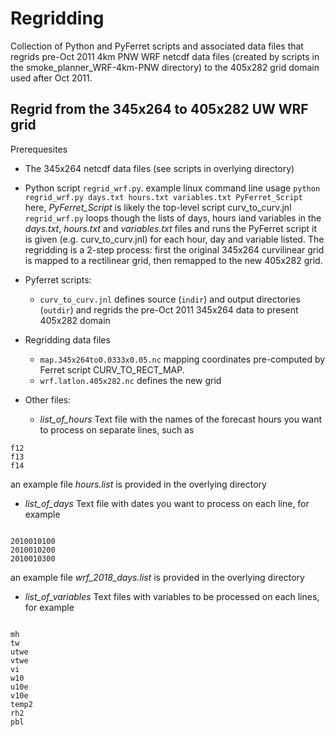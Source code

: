 # Regridding 

Collection of Python and PyFerret scripts and associated data files that regrids pre-Oct 2011 4km PNW WRF netcdf data files (created by scripts in the smoke_planner_WRF-4km-PNW directory) to the 405x282 grid domain used after Oct 2011.

## Regrid from the 345x264 to 405x282 UW WRF grid
Prerequesites

- The 345x264 netcdf data files (see scripts in overlying directory)
- Python script `regrid_wrf.py`.  example linux command line usage `python regrid_wrf.py days.txt hours.txt variables.txt PyFerret_Script`
  here, *PyFerret_Script* is likely the top-level script curv_to_curv.jnl
  `regrid_wrf.py` loops though the lists of days, hours iand variables in the *days.txt*,  *hours.txt* and *variables.txt* files and runs
  the PyFerret script it is given (e.g. curv_to_curv.jnl) for each hour, day and variable listed.  The regridding is a 2-step process: 
  first the original 345x264 curvilinear grid is mapped to a rectilinear grid, then remapped to the new 405x282 grid.
  
- Pyferret scripts:
  - `curv_to_curv.jnl` defines source (`indir`) and output directories (`outdir`) and regrids the pre-Oct 2011 345x264 data to present 405x282 domain

- Regridding data files
  - `map.345x264to0.0333x0.05.nc`  mapping coordinates pre-computed by Ferret script CURV_TO_RECT_MAP.   
  - `wrf.latlon.405x282.nc`  defines the new grid

- Other files:
  - *list_of_hours*  Text file with the names of the forecast hours you want to process on separate lines, such as
```
f12
f13
f14
``` 
an example file *hours.list* is provided in the overlying directory

  - *list_of_days*  Text file with dates you want to process on each line, for example
```

2010010100
2010010200
2010010300
```
an example file *wrf_2018_days.list* is provided in the overlying directory

  - *list_of_variables*  Text files with variables to be processed on each lines, for example
```

mh
tw
utwe
vtwe
vi
w10
u10e
v10e
temp2
rh2
pbl
```
